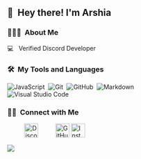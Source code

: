 <h2>👋 &nbsp;Hey there! I'm Arshia</h2>
<h3>👨🏻‍💻 &nbsp;About Me </h3>

💻 &nbsp; Verified Discord Developer



<h3>🛠️ &nbsp;My Tools and Languages </h3>

![JavaScript](https://img.shields.io/badge/-JavaScript-05122A?style=flat&logo=javascript)&nbsp;
![Git](https://img.shields.io/badge/-Git-05122A?style=flat&logo=git)&nbsp;
![GitHub](https://img.shields.io/badge/-GitHub-05122A?style=flat&logo=github)&nbsp;
![Markdown](https://img.shields.io/badge/-Markdown-05122A?style=flat&logo=markdown)\
![Visual Studio Code](https://img.shields.io/badge/-Visual%20Studio%20Code-05122A?style=flat&logo=visual-studio-code&logoColor=007ACC)&nbsp;

<h3> 🤝🏻 &nbsp;Connect with Me </h3>

</a>&nbsp;&nbsp;&nbsp;&nbsp;&nbsp;&nbsp;&nbsp;&nbsp;&nbsp;
<a href="https://discord.gg/esdzUXWugu" target="_blank"><img alt="Discord" title="Discord" height="32" width="32" src="https://raw.githubusercontent.com/peterthehan/peterthehan/master/assets/discord.svg"></a>&nbsp;&nbsp;&nbsp;&nbsp;&nbsp;&nbsp;&nbsp;&nbsp;&nbsp;
<a href="https://github.com/arshia-mp"><img alt="GitHub" title="GitHub" height="32" width="32" src="https://raw.githubusercontent.com/peterthehan/peterthehan/master/assets/github.svg"></a>
<a href="https://instagram.com/khodeeamp" target="_blank"><img alt="Instagram" title="Instagram" height="32" width="32" src="https://raw.githubusercontent.com/peterthehan/peterthehan/master/assets/instagram.svg"></a>
</p>

<img src="https://discord.c99.nl/widget/theme-1/696605232372908032.png" >

